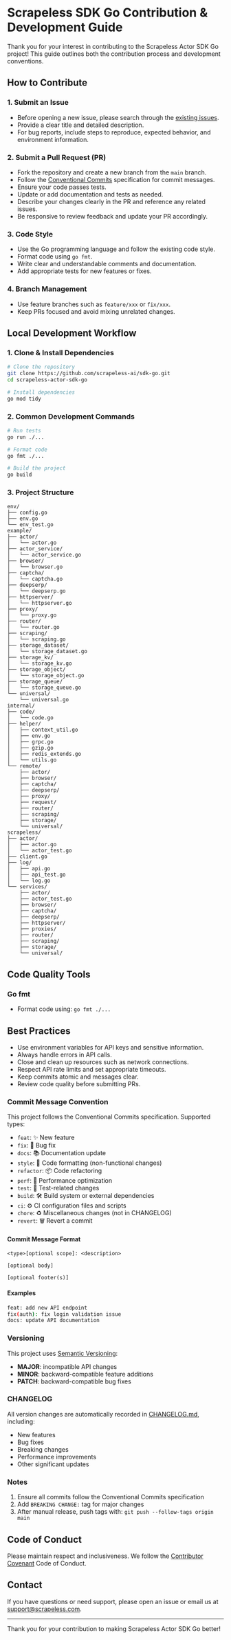 # Scrapeless SDK Go Contribution & Development Guide

Thank you for your interest in contributing to the Scrapeless Actor SDK Go project! This guide outlines both the contribution process and development conventions.

## How to Contribute

### 1. Submit an Issue

* Before opening a new issue, please search through the [existing issues](https://github.com/scrapeless-ai/sdk-go/issues).
* Provide a clear title and detailed description.
* For bug reports, include steps to reproduce, expected behavior, and environment information.

### 2. Submit a Pull Request (PR)

* Fork the repository and create a new branch from the `main` branch.
* Follow the [Conventional Commits](https://www.conventionalcommits.org/) specification for commit messages.
* Ensure your code passes tests.
* Update or add documentation and tests as needed.
* Describe your changes clearly in the PR and reference any related issues.
* Be responsive to review feedback and update your PR accordingly.

### 3. Code Style

* Use the Go programming language and follow the existing code style.
* Format code using `go fmt`.
* Write clear and understandable comments and documentation.
* Add appropriate tests for new features or fixes.

### 4. Branch Management

* Use feature branches such as `feature/xxx` or `fix/xxx`.
* Keep PRs focused and avoid mixing unrelated changes.

## Local Development Workflow

### 1. Clone & Install Dependencies

```bash
# Clone the repository
git clone https://github.com/scrapeless-ai/sdk-go.git
cd scrapeless-actor-sdk-go

# Install dependencies
go mod tidy
```

### 2. Common Development Commands

```bash
# Run tests
go run ./...

# Format code
go fmt ./...

# Build the project
go build
```

### 3. Project Structure

```text
env/
├── config.go
├── env.go
└── env_test.go
example/
├── actor/
│   └── actor.go
├── actor_service/
│   └── actor_service.go
├── browser/
│   └── browser.go
├── captcha/
│   └── captcha.go
├── deepserp/
│   └── deepserp.go
├── httpserver/
│   └── httpserver.go
├── proxy/
│   └── proxy.go
├── router/
│   └── router.go
├── scraping/
│   └── scraping.go
├── storage_dataset/
│   └── storage_dataset.go
├── storage_kv/
│   └── storage_kv.go
├── storage_object/
│   └── storage_object.go
├── storage_queue/
│   └── storage_queue.go
└── universal/
    └── universal.go
internal/
├── code/
│   └── code.go
├── helper/
│   ├── context_util.go
│   ├── env.go
│   ├── grpc.go
│   ├── gzip.go
│   ├── redis_extends.go
│   └── utils.go
└── remote/
    ├── actor/
    ├── browser/
    ├── captcha/
    ├── deepserp/
    ├── proxy/
    ├── request/
    ├── router/
    ├── scraping/
    ├── storage/
    └── universal/
scrapeless/
├── actor/
│   ├── actor.go
│   └── actor_test.go
├── client.go
├── log/
│   ├── api.go
│   ├── api_test.go
│   └── log.go
└── services/
    ├── actor/
    ├── actor_test.go
    ├── browser/
    ├── captcha/
    ├── deepserp/
    ├── httpserver/
    ├── proxies/
    ├── router/
    ├── scraping/
    ├── storage/
    └── universal/
```

## Code Quality Tools

### Go fmt

* Format code using: `go fmt ./...`

## Best Practices

* Use environment variables for API keys and sensitive information.
* Always handle errors in API calls.
* Close and clean up resources such as network connections.
* Respect API rate limits and set appropriate timeouts.
* Keep commits atomic and messages clear.
* Review code quality before submitting PRs.

### Commit Message Convention

This project follows the Conventional Commits specification. Supported types:

* `feat`: ✨ New feature
* `fix`: 🐛 Bug fix
* `docs`: 📚 Documentation update
* `style`: 💎 Code formatting (non-functional changes)
* `refactor`: 📦 Code refactoring
* `perf`: 🚀 Performance optimization
* `test`: 🚨 Test-related changes
* `build`: 🛠 Build system or external dependencies
* `ci`: ⚙️ CI configuration files and scripts
* `chore`: ♻️ Miscellaneous changes (not in CHANGELOG)
* `revert`: 🗑 Revert a commit

#### Commit Message Format

```text
<type>[optional scope]: <description>

[optional body]

[optional footer(s)]
```

#### Examples

```bash
feat: add new API endpoint
fix(auth): fix login validation issue
docs: update API documentation
```

### Versioning

This project uses [Semantic Versioning](https://semver.org/):

* **MAJOR**: incompatible API changes
* **MINOR**: backward-compatible feature additions
* **PATCH**: backward-compatible bug fixes

### CHANGELOG

All version changes are automatically recorded in [CHANGELOG.md](./CHANGELOG.md), including:

* New features
* Bug fixes
* Breaking changes
* Performance improvements
* Other significant updates

### Notes

1. Ensure all commits follow the Conventional Commits specification
2. Add `BREAKING CHANGE:` tag for major changes
3. After manual release, push tags with: `git push --follow-tags origin main`

## Code of Conduct

Please maintain respect and inclusiveness. We follow the [Contributor Covenant](https://www.contributor-covenant.org/) Code of Conduct.

## Contact

If you have questions or need support, please open an issue or email us at [support@scrapeless.com](mailto:support@scrapeless.com).

---

Thank you for your contribution to making Scrapeless Actor SDK Go better!
